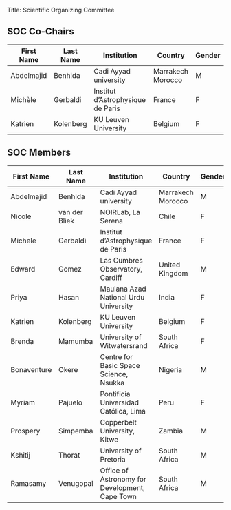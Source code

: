 Title: Scientific Organizing Committee

## SOC Co-Chairs
First Name | Last Name | Institution | Country | Gender
-----------|-----------|-------------|---------|--------
Abdelmajid | Benhida | Cadi Ayyad university | Marrakech Morocco | M
Michèle | Gerbaldi | Institut d’Astrophysique de Paris | France | F
Katrien | Kolenberg | KU Leuven University | Belgium | F

## SOC Members
First Name | Last Name | Institution | Country | Gender
-----------|-----------|-------------|---------|--------
Abdelmajid | Benhida | Cadi Ayyad university | Marrakech Morocco | M
Nicole | van der Bliek | NOIRLab, La Serena | Chile | F
Michele | Gerbaldi | Institut d’Astrophysique de Paris | France | F
Edward | Gomez | Las Cumbres Observatory, Cardiff | United Kingdom | M
Priya | Hasan | Maulana Azad National Urdu University | India | F
Katrien | Kolenberg | KU Leuven University | Belgium | F
Brenda | Mamumba | University of Witwatersrand | South Africa | F
Bonaventure | Okere | Centre for Basic Space Science, Nsukka | Nigeria | M
Myriam | Pajuelo | Pontificia Universidad Católica, Lima | Peru | F
Prospery | Simpemba | Copperbelt University, Kitwe | Zambia | M
Kshitij | Thorat | University of Pretoria | South Africa | M
Ramasamy | Venugopal | Office of Astronomy for Development, Cape Town | South Africa | M